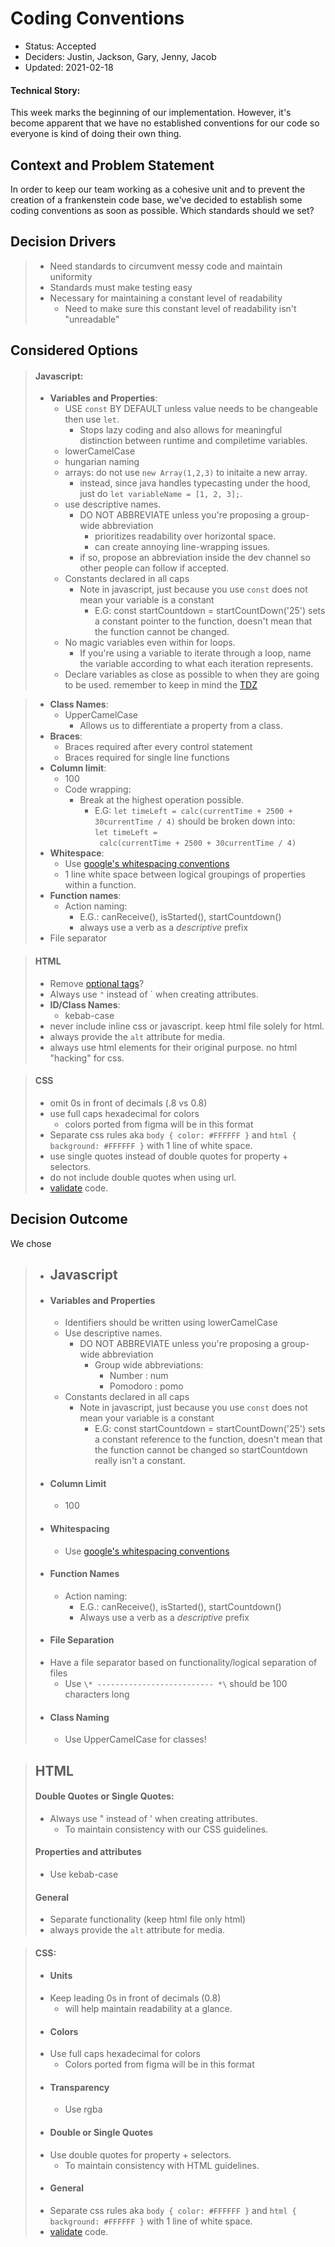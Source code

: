 # Coding Conventions

* Status: Accepted
* Deciders: Justin, Jackson, Gary, Jenny, Jacob
* Updated: 2021-02-18

#### Technical Story: 
This week marks the beginning of our implementation. However, it's become apparent that we have no established conventions for our code so everyone is kind of doing their own thing.

## Context and Problem Statement
In order to keep our team working as a cohesive unit and to prevent the creation of a frankenstein code base, we've decided to establish some coding conventions as soon as possible.
Which standards should we set?


## Decision Drivers

> - Need standards to circumvent messy code and maintain uniformity
> - Standards must make testing easy
> - Necessary for maintaining a constant level of readability
>   - Need to make sure this constant level of readability isn't "unreadable"

## Considered Options

> #### Javascript:
> - **Variables and Properties**:
>   - USE `const` BY DEFAULT unless value needs to be changeable then use `let`.
>     - Stops lazy coding and also allows for meaningful distinction between runtime and compiletime variables.
>   - lowerCamelCase
>   - hungarian naming
>   - arrays: do not use `new Array(1,2,3)` to initaite a new array.
>     - instead, since java handles typecasting under the hood, just do `let variableName = [1, 2, 3];`.
>   - use descriptive names. 
>     - DO NOT ABBREVIATE unless you're proposing a group-wide abbreviation
>       - prioritizes readability over horizontal space.
>       - can create annoying line-wrapping issues.
>     - if so, propose an abbreviation inside the dev channel so other people can follow if accepted.
>   - Constants declared in all caps
>     - Note in javascript, just because you use `const` does not mean your variable is a constant
>       - E.G: const startCountdown = startCountDown('25') sets a constant pointer to the function, doesn't mean that the function cannot be changed.
>   - No magic variables even within for loops.
>     - If you're using a variable to iterate through a loop, name the variable according to what each iteration represents.
>   - Declare variables as close as possible to when they are going to be used. remember to keep in mind the [TDZ](https://developer.mozilla.org/en-US/docs/Web/JavaScript/Reference/Statements/let#temporal_dead_zone_tdz)

> - **Class Names**:
>   - UpperCamelCase
>     - Allows us to differentiate a property from a class.
> - **Braces**:
>   - Braces required after every control statement
>   - Braces required for single line functions
> - **Column limit**:
>   - 100
>   - Code wrapping:
>     - Break at the highest operation possible.
>       - E.G: `let timeLeft = calc(currentTime + 2500 + 30currentTime / 4)` should be broken down into:                    
>       `let timeLeft =`                                                                  
>       ` calc(currentTime + 2500 + 30currentTime / 4)`
> - **Whitespace**:
>   - Use [google's whitespacing conventions](https://google.github.io/styleguide/jsguide.html#formatting-whitespace)
>   - 1 line white space between logical groupings of properties within a function.
> - **Function names**:
>   - Action naming:
>     - E.G.: canReceive(), isStarted(), startCountdown()
>     - always use a verb as a *descriptive* prefix
> - File separator

> #### HTML
> - Remove [optional tags](https://html.spec.whatwg.org/multipage/syntax.html#syntax-tag-omission)?
> - Always use `"` instead of \` when creating attributes.
> - **ID/Class Names**:
>   - kebab-case
> - never include inline css or javascript. keep html file solely for html.
> - always provide the `alt` attribute for media.
> - always use html elements for their original purpose. no html "hacking" for css.

> #### CSS
> - omit 0s in front of decimals (.8 vs 0.8)
> - use full caps hexadecimal for colors
>   - colors ported from figma will be in this format
> - Separate css rules aka `body { color: #FFFFFF }` and `html { background: #FFFFFF }` with 1 line of white space.
> - use single quotes instead of double quotes for property + selectors.
> - do not include double quotes when using url.
> - [validate](https://jigsaw.w3.org/css-validator/) code.

## Decision Outcome

We chose
> - ## Javascript
> - #### Variables and Properties
>   - Identifiers should be written using lowerCamelCase
>   - Use descriptive names. 
>     - DO NOT ABBREVIATE unless you're proposing a group-wide abbreviation
>       - Group wide abbreviations:
>         - Number : num
>         - Pomodoro : pomo
>   - Constants declared in all caps
>     - Note in javascript, just because you use `const` does not mean your variable is a constant
>       - E.G: const startCountdown = startCountDown('25') sets a constant reference to the function, doesn't mean that the function cannot be changed so startCountdown really isn't a constant.
> - #### Column Limit
>   - 100
> - #### Whitespacing
>   - Use [google's whitespacing conventions](https://google.github.io/styleguide/jsguide.html#formatting-whitespace)
> - #### Function Names
>   - Action naming:
>     - E.G.: canReceive(), isStarted(), startCountdown()
>     - Always use a verb as a *descriptive* prefix
> - #### File Separation
> - Have a file separator based on functionality/logical separation of files
>   - Use `\* -------------------------- *\` should be 100 characters long
> - #### Class Naming
>   - Use UpperCamelCase for classes!

> ## HTML
> #### Double Quotes or Single Quotes:
> - Always use " instead of ' when creating attributes.
>   - To maintain consistency with our CSS guidelines.
> #### Properties and attributes
> - Use kebab-case
> #### General
> - Separate functionality (keep html file only html)
> - always provide the `alt` attribute for media.

> #### CSS:
> - #### Units
> - Keep leading 0s in front of decimals (0.8)
>   - will help maintain readability at a glance.
> - #### Colors
> - Use full caps hexadecimal for colors
>   - Colors ported from figma will be in this format
> - #### Transparency
>   - Use rgba
> - #### Double or Single Quotes
> - Use double quotes for property + selectors.
>   - To maintain consistency with HTML guidelines.
> - #### General
> - Separate css rules aka `body { color: #FFFFFF }` and `html { background: #FFFFFF }` with 1 line of white space.
> - [validate](https://jigsaw.w3.org/css-validator/) code.
